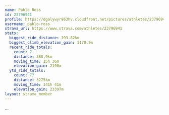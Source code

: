 ```yaml
---
name: Pablo Ross
id: 23796941
profile: https://dgalywyr863hv.cloudfront.net/pictures/athletes/23796941/14615399/1/large.jpg
username: pablo-ross
strava_url: https://www.strava.com/athletes/23796941
stats:
  biggest_ride_distance: 193.82km
  biggest_climb_elevation_gain: 1170.9m
  recent_ride_totals:
    count: 7
    distance: 388.9km
    moving_time: 15h 36m
    elevation_gain: 2190m
  ytd_ride_totals:
    count: 77
    distance: 3275km
    moving_time: 141h 41m
    elevation_gain: 23397m
layout: strava_member
--- 
```

...

